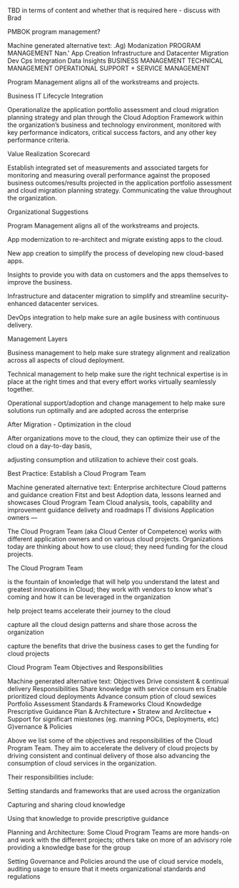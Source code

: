 TBD in terms of content and whether that is required here - discuss with Brad 

 

PMBOK program management? 

 

Machine generated alternative text:
.Ag) Modanization 
PROGRAM MANAGEMENT 
Nan.' App Creation 
Infrastructure and 
Datacenter Migration 
Dev Cps 
Integration 
Data Insights 
BUSINESS MANAGEMENT 
TECHNICAL MANAGEMENT 
OPERATIONAL SUPPORT + SERVICE MANAGEMENT 
 

Program Management aligns all of the workstreams and projects. 

 

Business IT Lifecycle Integration 

 

Operationalize the application portfolio assessment and cloud migration planning strategy and plan through the Cloud Adoption Framework within the organization’s business and technology environment, monitored with key performance indicators, critical success factors, and any other key performance criteria. 

 

Value Realization Scorecard 

 

Establish integrated set of measurements and associated targets for monitoring and measuring overall performance against the proposed business outcomes/results projected in the application portfolio assessment and cloud migration planning strategy. Communicating the value throughout the organization. 

Organizational Suggestions 

 

 

Program Management aligns all of the workstreams and projects. 

 

App modernization to re-architect and migrate existing apps to the cloud. 

New app creation to simplify the process of developing new cloud-based apps. 

Insights to provide you with data on customers and the apps themselves to improve the business. 

Infrastructure and datacenter migration to simplify and streamline security-enhanced datacenter services. 

DevOps integration to help make sure an agile business with continuous delivery. 

 

Management Layers 

 

Business management to help make sure strategy alignment and realization across all aspects of cloud deployment. 

Technical management to help make sure the right technical expertise is in place at the right times and that every effort works virtually seamlessly together. 

Operational support/adoption and change management to help make sure solutions run optimally and are adopted across the enterprise 

 

After Migration - Optimization in the cloud 

After organizations move to the cloud, they can optimize their use of the cloud on a day-to-day basis, 

adjusting consumption and utilization to achieve their cost goals. 

Best Practice: Establish a Cloud Program Team 

 

Machine generated alternative text:
Enterprise 
architecture 
Cloud patterns and 
guidance creation 
Fitst and best 
Adoption data, lessons learned and showcases 
Cloud 
Program Team 
Cloud analysis, tools, 
capability 
and improvement 
guidance delivety and roadmaps 
IT divisions 
Application owners — 
 

The Cloud Program Team (aka Cloud Center of Competence)  works with different application owners and on various cloud projects.  Organizations today are thinking about how to use cloud; they need funding for the cloud projects.  

The Cloud Program Team 

is the fountain of knowledge that will help you understand the latest and greatest innovations in Cloud; they work with vendors to know what's coming and how it can be leveraged in the organization 

help project teams accelerate their journey to the cloud 

capture all the cloud design patterns and share those across the organization 

capture the benefits that drive the business cases to get the funding for cloud projects 

 

Cloud Program Team Objectives and Responsibilities 

Machine generated alternative text:
Objectives 
Drive consistent & 
continual delivery 
Responsibilities 
Share knowledge 
with service 
consum ers 
Enable prioritized 
cloud deployments 
Advance 
consum ption of 
cloud sewices 
Portfolio 
Assessment 
Standards 
& Frameworks 
Cloud 
Knowdedge 
Prescriptive 
Guidance 
Plan & Architecture 
• Stratew and Arclitectue 
• Support for significart 
miestones (eg. manning 
POCs, Deploymerts, etc) 
G)vernance 
& Policies 
 

Above we list some of the objectives and responsibilities of the Cloud Program Team.  They aim to accelerate the delivery of cloud projects by driving consistent and continual delivery of those also advancing the consumption of cloud services in the organization. 

 

Their responsibilities include: 

Setting standards and frameworks that are used across the organization 

Capturing and sharing cloud knowledge 

Using that knowledge to provide prescriptive guidance 

Planning and Architecture: Some Cloud Program Teams are more hands-on and work with the different projects; others take on more of an advisory role providing a knowledge base for the group 

Setting Governance and Policies around the use of cloud service models, auditing usage to ensure that it meets organizational standards and regulations 
